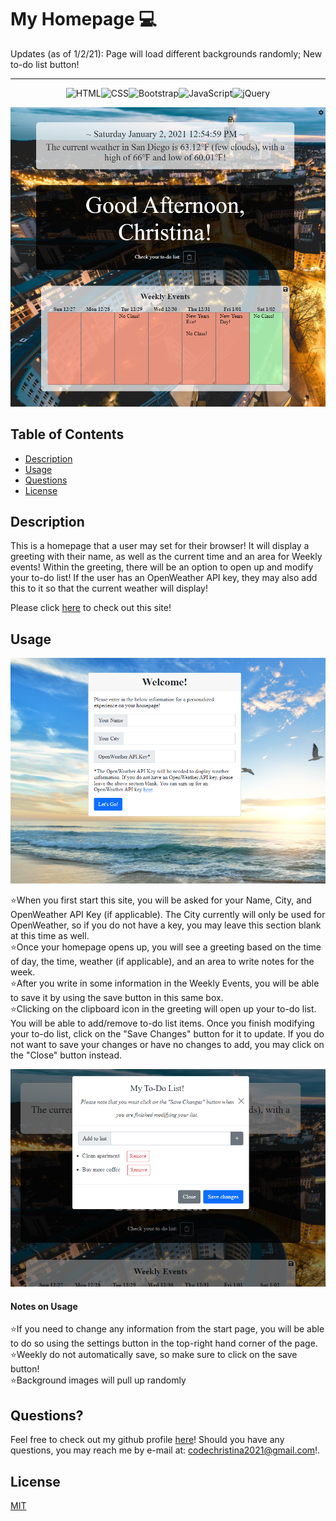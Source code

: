 # My Homepage 💻
Updates (as of 1/2/21): Page will load different backgrounds randomly; New to-do list button!
***

<p align="center"> <img src="https://img.shields.io/badge/html5%20-%23E34F26.svg?&style=for-the-badge&logo=html5&logoColor=white" alt="HTML"><img src="https://img.shields.io/badge/css3%20-%231572B6.svg?&style=for-the-badge&logo=css3&logoColor=white" alt="CSS"><img src="https://img.shields.io/badge/bootstrap%20-%23563D7C.svg?&style=for-the-badge&logo=bootstrap&logoColor=white" alt="Bootstrap"><img src="https://img.shields.io/badge/javascript%20-%23323330.svg?&style=for-the-badge&logo=javascript&logoColor=%23F7DF1E" alt="JavaScript"><img src="https://img.shields.io/badge/jquery%20-%230769AD.svg?&style=for-the-badge&logo=jquery&logoColor=white" alt="jQuery"></p>

![Overview](./assets/images/readme-screenshot-1.png)

## Table of Contents
* [Description](#description)
* [Usage](#usage)
* [Questions](#questions)
* [License](#license)

## Description

This is a homepage that a user may set for their browser!  It will display a greeting with their name, as well as the current time and an area for Weekly events!  Within the greeting, there will be an option to open up and modify your to-do list! If the user has an OpenWeather API key, they may also add this to it so that the current weather will display!

Please click [here](https://christina2021.github.io/my-homepage/) to check out this site!

## Usage

![usage1](./assets/images/readme-screenshot-2.png)

⭐When you first start this site, you will be asked for your Name, City, and OpenWeather API Key (if applicable).  The City currently will only be used for OpenWeather, so if you do not have a key, you may leave this section blank at this time as well.<br>
⭐Once your homepage opens up, you will see a greeting based on the time of day, the time, weather (if applicable), and an area to write notes for the week.<br>
⭐After you write in some information in the Weekly Events, you will be able to save it by using the save button in this same box.<br>
⭐Clicking on the clipboard icon in the greeting will open up your to-do list.  You will be able to add/remove to-do list items.  Once you finish modifying your to-do list, click on the "Save Changes" button for it to update.  If you do not want to save your changes or have no changes to add, you may click on the "Close" button instead.<br>

![usage2](./assets/images/readme-screenshot-3.png)

#### Notes on Usage

⭐If you need to change any information from the start page, you will be able to do so using the settings button in the top-right hand corner of the page.<br>
⭐Weekly do not automatically save, so make sure to click on the save button!<br>
⭐Background images will pull up randomly<br>

## Questions?
Feel free to check out my github profile [here](https://github.com/Christina2021)!
Should you have any questions, you may reach me by e-mail at: <a href="mailto:codechristina2021@gmail.com?subject=Hi,%20Christina!">codechristina2021@gmail.com</a>!.

## License
[MIT](https://choosealicense.com/licenses/mit/#)
